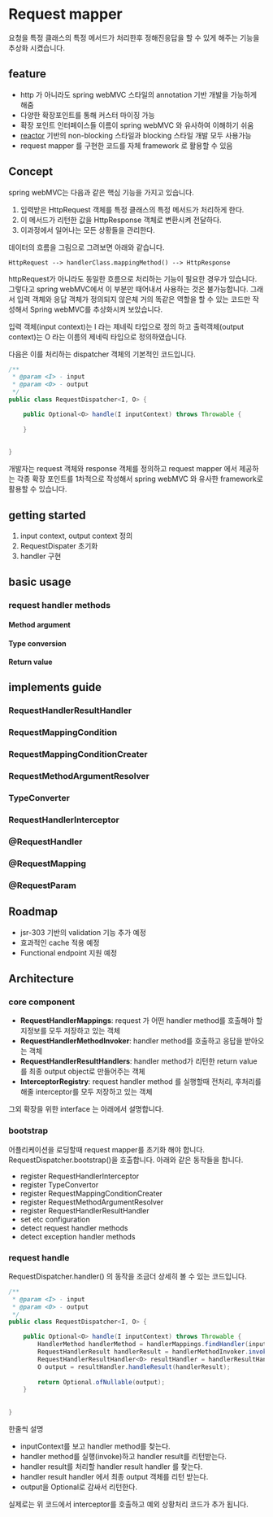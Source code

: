 # Request mapper

요청을 특정 클래스의 특정 메서드가 처리한후 정해진응답을 할 수 있게 해주는 기능을 추상화 시켰습니다.


## feature
* http 가 아니라도 spring webMVC 스타일의 annotation 기반 개발을 가능하게 해줌
* 다양한 확장포인트를 통해 커스터 마이징 가능
* 확장 포인트 인터페이스들 이름이 spring webMVC 와 유사하여 이해하기 쉬움
* [reactor](https://projectreactor.io) 기반의 non-blocking 스타일과 blocking 스타일 개발 모두 사용가능
* request mapper 를 구현한 코드를 자체 framework 로 활용할 수 있음


## Concept
spring webMVC는 다음과 같은 핵심 기능을 가지고 있습니다.

1. 입력받은 HttpRequest 객체를 특정 클래스의 특정 메서드가 처리하게 한다.
2. 이 메서드가 리턴한 값을 HttpResponse 객체로 변환시켜 전달하다.
3. 이과정에서 일어나는 모든 상황들을 관리한다.

데이터의 흐름을 그림으로 그려보면 아래와 같습니다.

```
HttpRequest --> handlerClass.mappingMethod() --> HttpResponse
```

httpRequest가 아니라도 동일한 흐름으로 처리하는 기능이 필요한 경우가 있습니다. 그렇다고 spring webMVC에서 이 부분만
때어내서 사용하는 것은 불가능합니다. 그래서 입력 객체와 응답 객체가 정의되지 않은체 거의 똑같은 역할을 할 수 있는 코드만
작성해서 Spring webMVC를 추상화시켜 보았습니다.

입력 객체(input context)는 I 라는 제네릭 타입으로 정의 하고 출력객체(output context)는 O 라는 이름의 제네릭 타입으로 정의하였습니다.

다음은 이를 처리하는 dispatcher 객체의 기본적인 코드입니다.

```java
/**
 * @param <I> - input
 * @param <O> - output
 */
public class RequestDispatcher<I, O> {

    public Optional<O> handle(I inputContext) throws Throwable {
        
    }
    
    
}
```
개발자는 request 객체와 response 객체를 정의하고 request mapper 에서 제공하는 각종 확장 포인트를 1차적으로 작성해서
spring webMVC 와 유사한 framework로 활용할 수 있습니다.


## getting started

1. input context, output context 정의
2. RequestDispater 초기화
3. handler 구현


## basic usage

### request handler methods


#### Method argument

#### Type conversion

#### Return value






## implements guide


### RequestHandlerResultHandler

### RequestMappingCondition

### RequestMappingConditionCreater

### RequestMethodArgumentResolver

### TypeConverter

### RequestHandlerInterceptor

### @RequestHandler

### @RequestMapping

### @RequestParam






## Roadmap
* jsr-303 기반의 validation 기능 추가 예정
* 효과적인 cache 적용 예정
* Functional endpoint 지원 예정





## Architecture

### core component

 * **RequestHandlerMappings**: request 가 어떤  handler method를 호출해야 할지정보를 모두 저장하고 있는 객체
 * **RequestHandlerMethodInvoker**: handler method를 호출하고 응답을 받아오는 객체
 * **RequestHandlerResultHandlers**: handler method가 리턴한 return value 를 최종 output object로 만들어주는 객체
 * **InterceptorRegistry**: request handler method 를 실행할때 전처리, 후처리를 해줄 interceptor를 모두 저장하고 있는 객체
 
 그외 확장을 위한 interface 는 아래에서 설명합니다.

### bootstrap
어플리케이션을 로딩할때 request mapper를 초기화 해야 합니다. RequestDispatcher.bootstrap()을 호출합니다. 아래와 같은 동작들을 합니다.
 * register RequestHandlerInterceptor
 * register TypeConvertor
 * register RequestMappingConditionCreater
 * register RequestMethodArgumentResolver
 * register RequestHandlerResultHandler
 * set etc configuration
 * detect request handler methods
 * detect exception handler methods
 

### request handle
RequestDispatcher.handler() 의 동작을 조금더 상세히 볼 수 있는 코드입니다.
```java
/**
 * @param <I> - input
 * @param <O> - output
 */
public class RequestDispatcher<I, O> {

    public Optional<O> handle(I inputContext) throws Throwable {
        HandlerMethod handlerMethod = handlerMappings.findHandler(inputContext);
        RequestHandlerResult handlerResult = handlerMethodInvoker.invoke(inputContext, handlerMethod);
        RequestHandlerResultHandler<O> resultHandler = handlerResultHandlers.findResultHandler(handlerResult);
        O output = resultHandler.handleResult(handlerResult);
        
        return Optional.ofNullable(output);
    }
    
    
}
```
한줄씩 설명
 * inputContext를 보고 handler method를 찾는다.
 * handler method를 실행(invoke)하고 handler result를 리턴받는다.
 * handler result를 처리할 handler result handler 를 찾는다.
 * handler result handler 에서 최종 output 객체를 리턴 받는다.
 * output을 Optional로 감싸서 리턴한다.

실제로는 위 코드에서 interceptor를 호출하고 예외 상황처리 코드가 추가 됩니다.
